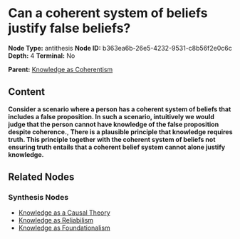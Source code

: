 # Can a coherent system of beliefs justify false beliefs?

**Node Type:** antithesis
**Node ID:** b363ea6b-26e5-4232-9531-c8b56f2e0c6c
**Depth:** 4
**Terminal:** No

**Parent:** [Knowledge as Coherentism](knowledge-as-coherentism-synthesis-356ac2d3-6ca7-451e-a317-1b1d6efda777.md)

## Content

**Consider a scenario where a person has a coherent system of beliefs that includes a false proposition. In such a scenario, intuitively we would judge that the person cannot have knowledge of the false proposition despite coherence.**, **There is a plausible principle that knowledge requires truth. This principle together with the coherent system of beliefs not ensuring truth entails that a coherent belief system cannot alone justify knowledge.**

## Related Nodes

### Synthesis Nodes

- [Knowledge as a Causal Theory](knowledge-as-a-causal-theory-synthesis-5b4a0e74-09a9-42e3-a94e-87aa7c212a37.md)
- [Knowledge as Reliabilism](knowledge-as-reliabilism-synthesis-93aa3cb6-8f9d-4eb5-8cc3-c68bbb8226d2.md)
- [Knowledge as Foundationalism](knowledge-as-foundationalism-synthesis-3533fafc-fbfc-4094-ab3e-eea3fea4de0f.md)
